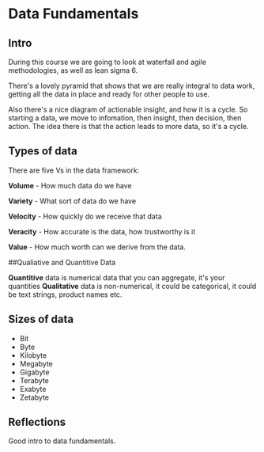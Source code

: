 # Data Fundamentals
## Intro
During this course we are going to look at waterfall and agile methodologies, as well as lean sigma 6.

There's a lovely pyramid that shows that we are really integral to data work, getting all the data in place and ready for other people to use.

Also there's a nice diagram of actionable insight, and how it is a cycle. So starting a data, we move to infomation, then insight, then decision, then action. 
The idea there is that the action leads to more data, so it's a cycle.

## Types of data 
There are five Vs in the data framework:

**Volume** - How much data do we have

**Variety** - What sort of data do we have

**Velocity** - How quickly do we receive that data

**Veracity** - How accurate is the data, how trustworthy is it

**Value** - How much worth can we derive from the data. 

##Qualiative and Quantitive Data

**Quantitive** data is numerical data that you can aggregate, it's your quantities
**Qualitative** data is non-numerical, it could be categorical, it could be text strings, product names etc.

## Sizes of data
+ Bit
+ Byte
+ Kilobyte
+ Megabyte
+ Gigabyte
+ Terabyte
+ Exabyte
+ Zetabyte

## Reflections

Good intro to data fundamentals.
